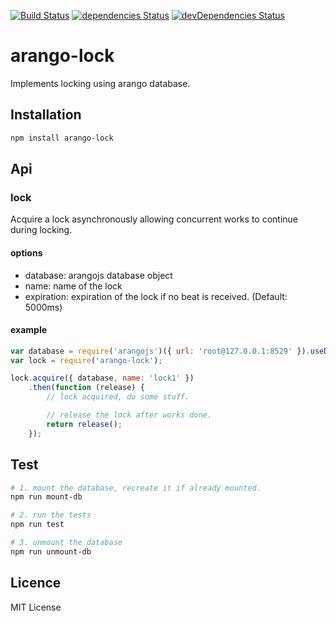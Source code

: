 [![Build Status](https://travis-ci.org/xploratics/arango-lock.svg)](https://travis-ci.org/xploratics/arango-lock)
[![dependencies Status](https://david-dm.org/xploratics/arango-lock/status.svg)](https://david-dm.org/xploratics/arango-lock)
[![devDependencies Status](https://david-dm.org/xploratics/arango-lock/dev-status.svg)](https://david-dm.org/xploratics/arango-lock?type=dev)

# arango-lock
Implements locking using arango database.

## Installation

```bash
npm install arango-lock
```

## Api

### lock
Acquire a lock asynchronously allowing concurrent works to continue during locking.

#### options

- database: arangojs database object
- name: name of the lock
- expiration: expiration of the lock if no beat is received. (Default: 5000ms)

#### example

```js
var database = require('arangojs')({ url: 'root@127.0.0.1:8529' }).useDatabase('db');
var lock = require('arango-lock');

lock.acquire({ database, name: 'lock1' })
    .then(function (release) {
        // lock acquired, do some stuff.

        // release the lock after works done.
        return release();
    });
```

## Test

```bash
# 1. mount the database, recreate it if already mounted.
npm run mount-db

# 2. run the tests
npm run test

# 3. unmount the database
npm run unmount-db
```

## Licence
MIT License